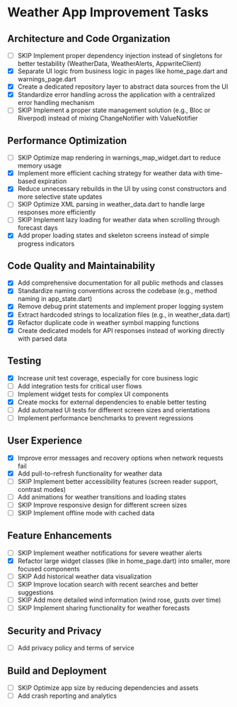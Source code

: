 # Weather App Improvement Tasks

## Architecture and Code Organization

- [ ] SKIP Implement proper dependency injection instead of singletons for better testability (WeatherData,
  WeatherAlerts, AppwriteClient)
- [x] Separate UI logic from business logic in pages like home_page.dart and warnings_page.dart
- [x] Create a dedicated repository layer to abstract data sources from the UI
- [x] Standardize error handling across the application with a centralized error handling mechanism
- [ ] SKIP Implement a proper state management solution (e.g., Bloc or Riverpod) instead of mixing ChangeNotifier with
  ValueNotifier

## Performance Optimization

- [ ] SKIP Optimize map rendering in warnings_map_widget.dart to reduce memory usage
- [x] Implement more efficient caching strategy for weather data with time-based expiration
- [x] Reduce unnecessary rebuilds in the UI by using const constructors and more selective state updates
- [ ] SKIP Optimize XML parsing in weather_data.dart to handle large responses more efficiently
- [ ] SKIP Implement lazy loading for weather data when scrolling through forecast days
- [x] Add proper loading states and skeleton screens instead of simple progress indicators

## Code Quality and Maintainability

- [x] Add comprehensive documentation for all public methods and classes
- [x] Standardize naming conventions across the codebase (e.g., method naming in app_state.dart)
- [x] Remove debug print statements and implement proper logging system
- [x] Extract hardcoded strings to localization files (e.g., in weather_data.dart)
- [x] Refactor duplicate code in weather symbol mapping functions
- [x] Create dedicated models for API responses instead of working directly with parsed data

## Testing

- [x] Increase unit test coverage, especially for core business logic
- [ ] Add integration tests for critical user flows
- [ ] Implement widget tests for complex UI components
- [x] Create mocks for external dependencies to enable better testing
- [ ] Add automated UI tests for different screen sizes and orientations
- [ ] Implement performance benchmarks to prevent regressions

## User Experience

- [x] Improve error messages and recovery options when network requests fail
- [x] Add pull-to-refresh functionality for weather data
- [ ] SKIP Implement better accessibility features (screen reader support, contrast modes)
- [ ] Add animations for weather transitions and loading states
- [ ] SKIP Improve responsive design for different screen sizes
- [ ] SKIP Implement offline mode with cached data

## Feature Enhancements

- [ ] SKIP Implement weather notifications for severe weather alerts
- [x] Refactor large widget classes (like in home_page.dart) into smaller, more focused components
- [ ] SKIP Add historical weather data visualization
- [ ] SKIP Improve location search with recent searches and better suggestions
- [ ] SKIP Add more detailed wind information (wind rose, gusts over time)
- [ ] SKIP Implement sharing functionality for weather forecasts

## Security and Privacy

- [ ] Add privacy policy and terms of service

## Build and Deployment

- [ ] SKIP Optimize app size by reducing dependencies and assets
- [ ] Add crash reporting and analytics

